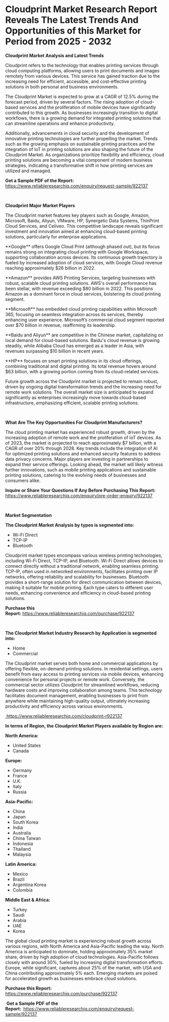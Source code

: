 <p><h1>Cloudprint Market Research Report Reveals The Latest Trends And Opportunities of this Market for Period from 2025 - 2032</h1></p><p><strong>Cloudprint Market Analysis and Latest Trends</strong></p>
<p><p>Cloudprint refers to the technology that enables printing services through cloud computing platforms, allowing users to print documents and images remotely from various devices. This service has gained traction due to the increasing need for efficient, accessible, and cost-effective printing solutions in both personal and business environments.</p><p>The Cloudprint Market is expected to grow at a CAGR of 12.5% during the forecast period, driven by several factors. The rising adoption of cloud-based services and the proliferation of mobile devices have significantly contributed to this growth. As businesses increasingly transition to digital workflows, there is a growing demand for integrated printing solutions that can streamline operations and enhance productivity.</p><p>Additionally, advancements in cloud security and the development of innovative printing technologies are further propelling the market. Trends such as the growing emphasis on sustainable printing practices and the integration of IoT in printing solutions are also shaping the future of the Cloudprint Market. As organizations prioritize flexibility and efficiency, cloud printing solutions are becoming a vital component of modern business strategies, indicating a transformative shift in how printing services are utilized and managed.</p></p>
<p><strong>Get a Sample PDF of the Report:&nbsp;</strong> <a href="https://www.reliableresearchiq.com/enquiry/request-sample/922137?utm_campaign=3511&utm_medium=2&utm_source=Github&utm_content=ia&utm_term=18042025&utm_id=cloudprint">https://www.reliableresearchiq.com/enquiry/request-sample/922137</a></p>
<p>&nbsp;</p>
<p><strong>Cloudprint Major Market Players</strong></p>
<p><p>The Cloudprint market features key players such as Google, Amazon, Microsoft, Baidu, Aliyun, VMware, HP, Synergetic Data Systems, ThinPrint Cloud Services, and Celiveo. This competitive landscape reveals significant investment and innovation aimed at enhancing cloud-based printing solutions, particularly for enterprise applications.</p><p>**Google** offers Google Cloud Print (although phased out), but its focus remains strong on integrating cloud printing with Google Workspace, supporting collaboration across devices. Its continuous growth trajectory is fueled by increased adoption of cloud services, with Google Cloud revenue reaching approximately $26 billion in 2022.</p><p>**Amazon** provides AWS Printing Services, targeting businesses with robust, scalable cloud printing solutions. AWS's overall performance has been stellar, with revenue exceeding $80 billion in 2022. This positions Amazon as a dominant force in cloud services, bolstering its cloud printing segment.</p><p>**Microsoft** has embedded cloud printing capabilities within Microsoft 365, focusing on seamless integration across its services, thereby enhancing user experience. Microsoft’s commercial cloud segment reported over $70 billion in revenue, reaffirming its leadership.</p><p>**Baidu and Aliyun** are competitive in the Chinese market, capitalizing on local demand for cloud-based solutions. Baidu's cloud revenue is growing steadily, while Alibaba Cloud has emerged as a leader in Asia, with revenues surpassing $10 billion in recent years.</p><p>**HP** focuses on smart printing solutions in its cloud offerings, combining traditional and digital printing. Its total revenue hovers around $63 billion, with a growing portion coming from its cloud-related services.</p><p>Future growth across the Cloudprint market is projected to remain robust, driven by ongoing digital transformation trends and the increasing need for remote work solutions. The overall market size is anticipated to expand significantly as enterprises increasingly move towards cloud-based infrastructure, emphasizing efficient, scalable printing solutions.</p></p>
<p>&nbsp;</p>
<p><strong>What Are The Key Opportunities For Cloudprint Manufacturers?</strong></p>
<p><p>The cloud printing market has experienced robust growth, driven by the increasing adoption of remote work and the proliferation of IoT devices. As of 2023, the market is projected to reach approximately $7 billion, with a CAGR of over 20% through 2028. Key trends include the integration of AI for optimized printing solutions and enhanced security features to address data privacy concerns. Major players are investing in partnerships to expand their service offerings. Looking ahead, the market will likely witness further innovations, such as mobile printing applications and sustainable printing solutions, catering to the evolving needs of businesses and consumers alike.</p></p>
<p><strong>Inquire or Share Your Questions If Any Before Purchasing This Report:</strong> <a href="https://www.reliableresearchiq.com/enquiry/pre-order-enquiry/922137?utm_campaign=3511&utm_medium=2&utm_source=Github&utm_content=ia&utm_term=18042025&utm_id=cloudprint">https://www.reliableresearchiq.com/enquiry/pre-order-enquiry/922137</a></p>
<p>&nbsp;</p>
<p><strong>Market Segmentation</strong></p>
<p><strong>The Cloudprint Market Analysis by types is segmented into:</strong></p>
<p><ul><li>Wi-Fi Direct</li><li>TCP-IP</li><li>Bluetooth</li></ul></p>
<p><p>Cloudprint market types encompass various wireless printing technologies, including Wi-Fi Direct, TCP-IP, and Bluetooth. Wi-Fi Direct allows devices to connect directly without a traditional network, enabling seamless printing. TCP-IP, often used in networked environments, facilitates printing over IP networks, offering reliability and scalability for businesses. Bluetooth provides a short-range solution for direct communication between devices, making it suitable for mobile printing. Each type caters to different user needs, enhancing convenience and efficiency in cloud-based printing solutions.</p></p>
<p><strong>Purchase this Report:&nbsp;</strong><a href="https://www.reliableresearchiq.com/purchase/922137?utm_campaign=3511&utm_medium=2&utm_source=Github&utm_content=ia&utm_term=18042025&utm_id=cloudprint">https://www.reliableresearchiq.com/purchase/922137</a></p>
<p>&nbsp;</p>
<p><strong>The Cloudprint Market Industry Research by Application is segmented into:</strong></p>
<p><ul><li>Home</li><li>Commercial</li></ul></p>
<p><p>The Cloudprint market serves both home and commercial applications by offering flexible, on-demand printing solutions. In residential settings, users benefit from easy access to printing services via mobile devices, enhancing convenience for personal projects or remote work. Conversely, the commercial sector utilizes Cloudprint for streamlined workflows, reducing hardware costs and improving collaboration among teams. This technology facilitates document management, enabling businesses to print from anywhere while maintaining high-quality output, ultimately increasing productivity and efficiency across various environments.</p></p>
<p><a href="https://www.reliableresearchiq.com/cloudprint-r922137?utm_campaign=3511&utm_medium=2&utm_source=Github&utm_content=ia&utm_term=18042025&utm_id=cloudprint">&nbsp;https://www.reliableresearchiq.com/cloudprint-r922137</a></p>
<p><strong>In terms of Region, the Cloudprint Market Players available by Region are:</strong></p>
<p>
    <p> <strong> North America: </strong>
        <ul>
            <li>United States</li>
            <li>Canada</li>
        </ul>
        </p> 
    <p> <strong> Europe: </strong>
        <ul>
            <li>Germany</li>
            <li>France</li>
            <li>U.K.</li>
            <li>Italy</li>
            <li>Russia</li>
        </ul>
        </p> 
    <p> <strong> Asia-Pacific: </strong>
        <ul>
            <li>China</li>
            <li>Japan</li>
            <li>South Korea</li>
            <li>India</li>
            <li>Australia</li>
            <li>China Taiwan</li>
            <li>Indonesia</li>
            <li>Thailand</li>
            <li>Malaysia</li>
        </ul>
        </p> 
    <p> <strong> Latin America: </strong>
        <ul>
            <li>Mexico</li>
            <li>Brazil</li>
            <li>Argentina Korea</li>
            <li>Colombia</li>
        </ul>
        </p> 
    <p> <strong> Middle East & Africa: </strong>
        <ul>
            <li>Turkey</li>
            <li>Saudi</li>
            <li>Arabia</li>
            <li>UAE</li>
            <li>Korea</li>
        </ul>
    </p>
    </p>
<p><p>The global cloud printing market is experiencing robust growth across various regions, with North America and Asia-Pacific leading the way. North America is anticipated to dominate, holding approximately 35% market share, driven by high adoption of cloud technologies. Asia-Pacific follows closely with around 30%, fueled by increasing digital transformation efforts. Europe, while significant, captures about 25% of the market, with USA and China contributing approximately 5% each. Emerging markets are poised for accelerated growth as businesses embrace cloud solutions.</p></p>
<p><strong>Purchase this Report: </strong><a href="https://www.reliableresearchiq.com/purchase/922137?utm_campaign=3511&utm_medium=2&utm_source=Github&utm_content=ia&utm_term=18042025&utm_id=cloudprint">https://www.reliableresearchiq.com/purchase/922137</a></p>
<p>&nbsp;<strong>Get a Sample PDF of the Report:&nbsp;&nbsp;</strong><a href="https://www.reliableresearchiq.com/enquiry/request-sample/922137?utm_campaign=3511&utm_medium=2&utm_source=Github&utm_content=ia&utm_term=18042025&utm_id=cloudprint">https://www.reliableresearchiq.com/enquiry/request-sample/922137</a></p>
<p><strong></strong></p>
<p><p></p><p></p><p></p></p>